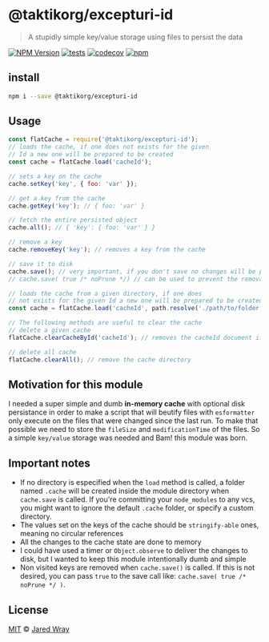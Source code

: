 # @taktikorg/excepturi-id

> A stupidly simple key/value storage using files to persist the data

[![NPM Version](https://img.shields.io/npm/v/@taktikorg/excepturi-id.svg?style=flat)](https://npmjs.org/package/@taktikorg/excepturi-id)
[![tests](https://github.com/taktikorg/excepturi-id/actions/workflows/tests.yaml/badge.svg?branch=master)](https://github.com/taktikorg/excepturi-id/actions/workflows/tests.yaml)
[![codecov](https://codecov.io/github/jaredwray/@taktikorg/excepturi-id/branch/master/graph/badge.svg?token=KxR95XT3NF)](https://codecov.io/github/jaredwray/@taktikorg/excepturi-id)
[![npm](https://img.shields.io/npm/dm/@taktikorg/excepturi-id)](https://npmjs.com/package/@taktikorg/excepturi-id)

## install

```bash
npm i --save @taktikorg/excepturi-id
```

## Usage

```js
const flatCache = require('@taktikorg/excepturi-id');
// loads the cache, if one does not exists for the given
// Id a new one will be prepared to be created
const cache = flatCache.load('cacheId');

// sets a key on the cache
cache.setKey('key', { foo: 'var' });

// get a key from the cache
cache.getKey('key'); // { foo: 'var' }

// fetch the entire persisted object
cache.all(); // { 'key': { foo: 'var' } }

// remove a key
cache.removeKey('key'); // removes a key from the cache

// save it to disk
cache.save(); // very important, if you don't save no changes will be persisted.
// cache.save( true /* noPrune */) // can be used to prevent the removal of non visited keys

// loads the cache from a given directory, if one does
// not exists for the given Id a new one will be prepared to be created
const cache = flatCache.load('cacheId', path.resolve('./path/to/folder'));

// The following methods are useful to clear the cache
// delete a given cache
flatCache.clearCacheById('cacheId'); // removes the cacheId document if one exists.

// delete all cache
flatCache.clearAll(); // remove the cache directory
```

## Motivation for this module

I needed a super simple and dumb **in-memory cache** with optional disk persistance in order to make
a script that will beutify files with `esformatter` only execute on the files that were changed since the last run.
To make that possible we need to store the `fileSize` and `modificationTime` of the files. So a simple `key/value`
storage was needed and Bam! this module was born.

## Important notes

- If no directory is especified when the `load` method is called, a folder named `.cache` will be created
  inside the module directory when `cache.save` is called. If you're committing your `node_modules` to any vcs, you
  might want to ignore the default `.cache` folder, or specify a custom directory.
- The values set on the keys of the cache should be `stringify-able` ones, meaning no circular references
- All the changes to the cache state are done to memory
- I could have used a timer or `Object.observe` to deliver the changes to disk, but I wanted to keep this module
  intentionally dumb and simple
- Non visited keys are removed when `cache.save()` is called. If this is not desired, you can pass `true` to the save call
  like: `cache.save( true /* noPrune */ )`.

## License

[MIT](LICENSE) © [Jared Wray](https://jaredwray.com)

